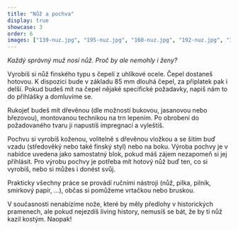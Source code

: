 ```yaml
---
title: "Nůž a pochva"
display: true
showcase: 3
order: 6
images: ["139-nuz.jpg", "195-nuz.jpg", "160-nuz.jpg", "192-nuz.jpg", "189-nuz.jpg", "141-nuz.jpg", "173-nuz.jpg"]
---
```

*Každý správný muž nosí nůž. Proč by ale nemohly i ženy?*

Vyrobíš si nůž finského typu s čepelí z uhlíkové ocele. Čepel dostaneš hotovou. K dispozici bude v základu 85 mm dlouhá čepel,
za příplatek pak i delší. Pokud budeš mít na čepel nějaké specifické požadavky, napiš nám to do přihlášky a domluvíme se.

Rukojeť budeš mít dřevěnou (dle možností bukovou, jasanovou nebo březovou), montovanou technikou na trn lepením.
Po obrobení do požadovaného tvaru ji napustíš impregnací a vyleštíš.

Pochvu si vyrobíš koženou, volitelně s dřevěnou vložkou a se šitím buď vzadu (středověký nebo také finský styl) nebo na boku.
Výroba pochvy je v nabídce uvedena jako samostatný blok, pokud máš zájem nezapomeň si jej přihlásit.
Pro výrobu pochvy je potřeba mít hotový nůž buď ten, co si vyrobíš, nebo si můžes i donést svůj.

Prakticky všechny práce se provádí ručními nástroji (nůž, pilka, pilník, smirkový papír, …), občas si pomůžeme vrtačkou nebo bruskou.

V současnosti nenabízíme nože, které by měly předlohy v historických pramenech, ale pokud nejezdíš living history, nemusíš se bát, že by ti nůž kazil kostým. Naopak!


